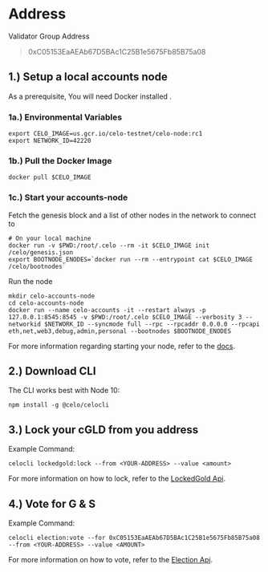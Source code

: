 # Address

Validator Group Address

> 0xC05153EaAEAb67D5BAc1C25B1e5675Fb85B75a08

## 1.) Setup a local accounts node

As a prerequisite, You will need Docker installed .

### 1a.) Environmental Variables

```
export CELO_IMAGE=us.gcr.io/celo-testnet/celo-node:rc1
export NETWORK_ID=42220
```

### 1b.) Pull the Docker Image

```
docker pull $CELO_IMAGE
```

### 1c.) Start your accounts-node

Fetch the genesis block and a list of other nodes in the network to connect to 

```
# On your local machine
docker run -v $PWD:/root/.celo --rm -it $CELO_IMAGE init /celo/genesis.json
export BOOTNODE_ENODES=`docker run --rm --entrypoint cat $CELO_IMAGE /celo/bootnodes`
```

Run the node

```
mkdir celo-accounts-node
cd celo-accounts-node
docker run --name celo-accounts -it --restart always -p 127.0.0.1:8545:8545 -v $PWD:/root/.celo $CELO_IMAGE --verbosity 3 --networkid $NETWORK_ID --syncmode full --rpc --rpcaddr 0.0.0.0 --rpcapi eth,net,web3,debug,admin,personal --bootnodes $BOOTNODE_ENODES
```

For more information regarding starting your node, refer to the [docs](https://docs.celo.org/getting-started/rc1/running-a-validator-in-rc1#start-your-accounts-node).

## 2.) Download CLI

The CLI works best with Node 10:

```
npm install -g @celo/celocli
```

## 3.) Lock your cGLD from you address

Example Command:

```
celocli lockedgold:lock --from <YOUR-ADDRESS> --value <amount>
```
For more information on how to lock, refer to the [LockedGold Api](https://docs.celo.org/command-line-interface/lockedgold#lock).


## 4.) Vote for G & S

Example Command:

```
celocli election:vote --for 0xC05153EaAEAb67D5BAc1C25B1e5675Fb85B75a08 --from <YOUR-ADDRESS> --value <AMOUNT>
```

For more information on how to vote, refer to the [Election Api](https://docs.celo.org/command-line-interface/election#vote).

